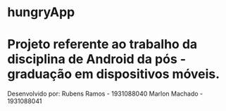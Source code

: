 # hungryApp

# Projeto referente ao trabalho da disciplina de Android da pós - graduação em dispositivos móveis.

Desenvolvido por: 
Rubens Ramos - 1931088040
Marlon Machado - 1931088041
